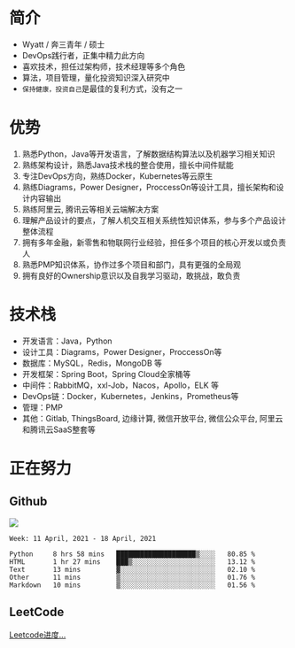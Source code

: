# 简介
- Wyatt / 奔三青年 / 硕士
- DevOps践行者，正集中精力此方向
- 喜欢技术，担任过架构师，技术经理等多个角色
- 算法，项目管理，量化投资知识深入研究中
- `保持健康，投资自己`是最佳的复利方式，没有之一



#  优势
1. 熟悉Python，Java等开发语言，了解数据结构算法以及机器学习相关知识
2. 熟练架构设计，熟悉Java技术栈的整合使用，擅长中间件赋能
3. 专注DevOps方向，熟练Docker，Kubernetes等云原生
4. 熟练Diagrams，Power Designer，ProccessOn等设计工具，擅长架构和设计内容输出
5. 熟练阿里云, 腾讯云等相关云端解决方案
6. 理解产品设计的要点，了解人机交互相关系统性知识体系，参与多个产品设计整体流程
7. 拥有多年金融，新零售和物联网行业经验，担任多个项目的核心开发以或负责人
8. 熟悉PMP知识体系，协作过多个项目和部门，具有更强的全局观
9. 拥有良好的Ownership意识以及自我学习驱动，敢挑战，敢负责


# 技术栈
- 开发语言：Java，Python
- 设计工具：Diagrams，Power Designer，ProccessOn等
- 数据库：MySQL，Redis，MongoDB 等
- 开发框架：Spring Boot，Spring Cloud全家桶等
- 中间件：RabbitMQ，xxl-Job，Nacos，Apollo，ELK 等
- DevOps链：Docker，Kubernetes，Jenkins，Prometheus等
- 管理：PMP
- 其他：Gitlab, ThingsBoard, 边缘计算, 微信开放平台, 微信公众平台, 阿里云和腾讯云SaaS整套等




# 正在努力
## Github
![](https://github-readme-stats.vercel.app/api?username=wyattup&theme=dark)

<!--START_SECTION:waka-->
```text
Week: 11 April, 2021 - 18 April, 2021

Python     8 hrs 58 mins   ████████████████████▒░░░░   80.85 % 
HTML       1 hr 27 mins    ███▒░░░░░░░░░░░░░░░░░░░░░   13.12 % 
Text       13 mins         ▓░░░░░░░░░░░░░░░░░░░░░░░░   02.10 % 
Other      11 mins         ▒░░░░░░░░░░░░░░░░░░░░░░░░   01.76 % 
Markdown   10 mins         ▒░░░░░░░░░░░░░░░░░░░░░░░░   01.56 % 
```
<!--END_SECTION:waka-->

## LeetCode
[Leetcode进度...](https://leetcode-cn.com/u/wyattwang)



